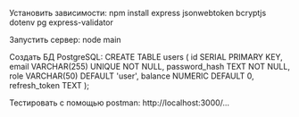 Установить зависимости:
npm install express jsonwebtoken bcryptjs dotenv pg express-validator

Запустить сервер:
node main

Создать БД PostgreSQL:
CREATE TABLE users (
    id SERIAL PRIMARY KEY,
    email VARCHAR(255) UNIQUE NOT NULL,
    password_hash TEXT NOT NULL,
    role VARCHAR(50) DEFAULT 'user',
    balance NUMERIC DEFAULT 0,
    refresh_token TEXT
);

Тестировать с помощью postman:
http://localhost:3000/...
